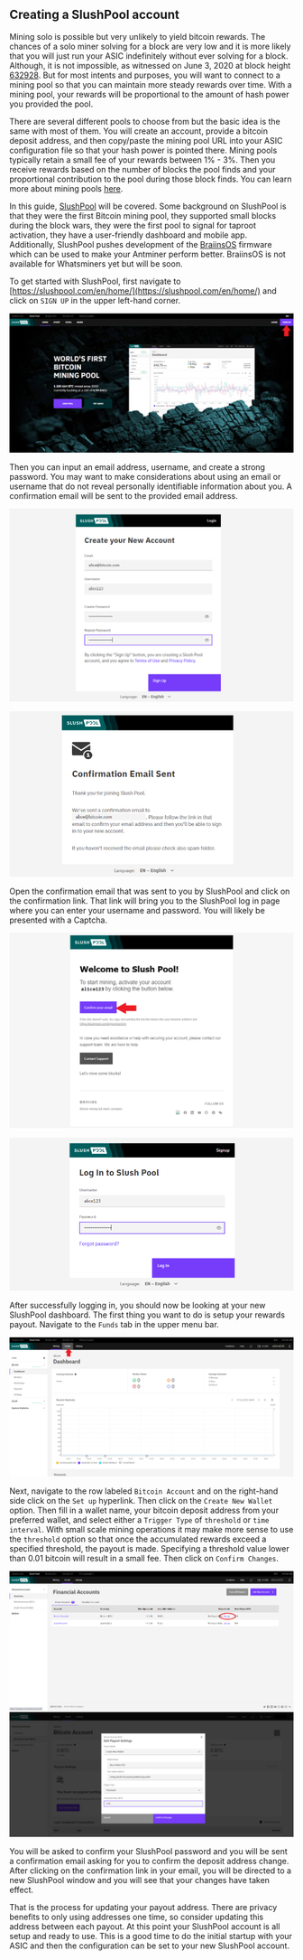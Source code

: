 ## Creating a SlushPool account
Mining solo is possible but very unlikely to yield bitcoin rewards. The chances of a solo miner solving for a block are very low and it is more likely that you will just run your ASIC indefinitely without ever solving for a block. Although, it is not impossible, as witnessed on June 3, 2020 at block height [632928](https://twitter.com/ckpooldev/status/1268334893466976257). But for most intents and purposes, you will want to connect to a mining pool so that you can maintain more steady rewards over time. With a mining pool, your rewards will be proportional to the amount of hash power you provided the pool. 

There are several different pools to choose from but the basic idea is the same with most of them. You will create an account, provide a bitcoin deposit address, and then copy/paste the mining pool URL into your ASIC configuration file so that your hash power is pointed there. Mining pools typically retain a small fee of your rewards between 1% - 3%. Then you receive rewards based on the number of blocks the pool finds and your proportional contribution to the pool during those block finds. You can learn more about mining pools [here](https://miningpools.com/bitcoin/).

In this guide, [SlushPool](https://slushpool.com/en/home/) will be covered. Some background on SlushPool is that they were the first Bitcoin mining pool, they supported small blocks during the block wars, they were the first pool to signal for taproot activation, they have a user-friendly dashboard and mobile app. Additionally, SlushPool pushes development of the [BraiinsOS](https://braiins.com/) firmware which can be used to make your Antminer perform better. BraiinsOS is not available for Whatsminers yet but will be soon. 

To get started with SlushPool, first navigate to [https://slushpool.com/en/home/](https://slushpool.com/en/home/) and click on `SIGN UP` in the upper left-hand corner. 

![](Assets/Slush0.png)

Then you can input an email address, username, and create a strong password. You may want to make considerations about using an email or username that do not reveal personally identifiable information about you. A confirmation email will be sent to the provided email address. 

![](Assets/Slush1.png)

<p align="center">
  <img width="1000" src="Assets/Slush2.png">
</p>

Open the confirmation email that was sent to you by SlushPool and click on the confirmation link. That link will bring you to the SlushPool log in page where you can enter your username and password. You will likely be presented with a Captcha. 

![](Assets/Slush3.png)

<p align="center">
  <img width="1000" src="Assets/Slush4.png">
</p>  

After successfully logging in, you should now be looking at your new SlushPool dashboard. The first thing you want to do is setup your rewards payout. Navigate to the `Funds` tab in the upper menu bar. 

![](Assets/Slush5.png)

Next, navigate to the row labeled `Bitcoin Account` and on the right-hand side click on the `Set up` hyperlink. Then click on the `Create New Wallet` option. Then fill in a wallet name, your bitcoin deposit address from your preferred wallet, and select either a `Trigger Type` of `threshold` or `time interval`. With small scale mining operations it may make more sense to use the `threshold` option so that once the accumulated rewards exceed a specified threshold, the payout is made. Specifying a threshold value lower than 0.01 bitcoin will result in a small fee. Then click on `Confirm Changes`.  

![](Assets/Slush6.png)
![](Assets/Slush7.png)

You will be asked to confirm your SlushPool password and you will be sent a confirmation email asking for you to confirm the deposit address change. After clicking on the confirmation link in your email, you will be directed to a new SlushPool window and you will see that your changes have taken effect. 

That is the process for updating your payout address. There are privacy benefits to only using addresses one time, so consider updating this address between each payout. At this point your SlushPool account is all setup and ready to use. This is a good time to do the initial startup with your ASIC and then the configuration can be set to your new SlushPool account.

